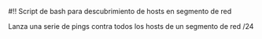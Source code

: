 #!! Script de bash para descubrimiento de hosts en segmento de red

Lanza una serie de pings contra todos los hosts de un segmento de red /24
